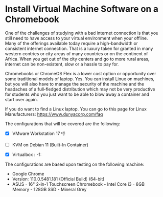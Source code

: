# Install Virtual Machine Software on a Chromebook

One of the challenges of studying with a bad internet connection is that you still need to have access to your virtual environment when your offline.
Many of the offerings available today require a high-bandwidth or consistent internet connection. That is a luxury taken for granted in many western contries or city areas of many countries or on the continent of Africa. When you get out of the city centers and go to more rural areas, internet can be non-existent, slow or a hassle to pay for.

Chromebooks or ChromeOS Flex is a lower cost option or opportunity over some traditional models of laptop. Yes. You can install Linux on machines, but you will also have to manage the security of the machine and the headaches of a full-fledged distribution which may not be very productive for students who you just want to be able to blow away a container and start over again.

If you do want to find a Linux laptop. You can go to this page for Linux Manufacturers: https://www.dunyacorp.com/faq

The configurations that will be covered are the following:

- [x] VMware Workstation 17 :-1:

- [ ] KVM on Debian 11 (Built-In Container)

- [x] Virtualbox : -1:

The configurations are based upon testing on the following machine:

- Google Chrome
- Version: 110.0.5481.181 (Official Build) (64-bit)
- ASUS - 16" 2-in-1 Touchscreen Chromebook - Intel Core i3 - 8GB Memory - 128GB SSD - Mineral Grey
